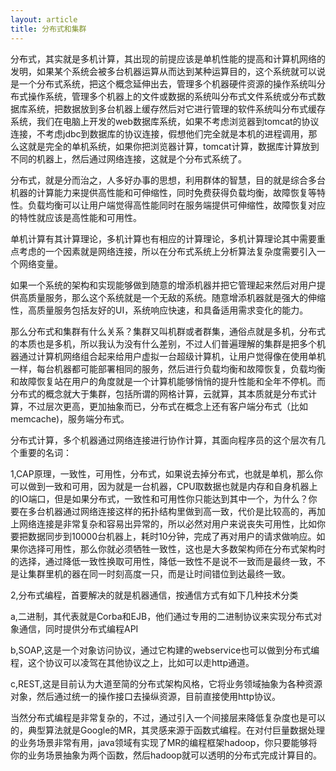 ```yaml
---
layout: article
title: 分布式和集群
---
```


分布式，其实就是多机计算，其出现的前提应该是单机性能的提高和计算机网络的发明，如果某个系统会被多台机器运算从而达到某种运算目的，这个系统就可以说是一个分布式系统，把这个概念延伸出去，管理多个机器硬件资源的操作系统叫分布式操作系统，管理多个机器上的文件或数据的系统叫分布式文件系统或分布式数据库系统，把数据放到多台机器上缓存然后对它进行管理的软件系统叫分布式缓存系统，我们在电脑上开发的web数据库系统，如果不考虑浏览器到tomcat的协议连接，不考虑jdbc到数据库的协议连接，假想他们完全就是本机的进程调用，那么这就是完全的单机系统，如果你把浏览器计算，tomcat计算，数据库计算放到不同的机器上，然后通过网络连接，这就是个分布式系统了。 

分布式，就是分而治之，人多好办事的思想，利用群体的智慧，目的就是综合多台机器的计算能力来提供高性能和可伸缩性，同时免费获得负载均衡，故障恢复等特性。负载均衡可以让用户端觉得高性能同时在服务端提供可伸缩性，故障恢复对应的特性就应该是高性能和可用性。 

单机计算有其计算理论，多机计算也有相应的计算理论，多机计算理论其中需要重点考虑的一个因素就是网络连接，所以在分布式系统上分析算法复杂度需要引入一个网络变量。 

如果一个系统的架构和实现能够做到随意的增添机器并把它管理起来然后对用户提供高质量服务，那么这个系统就是一个无敌的系统。随意增添机器就是强大的伸缩性，高质量服务包括友好的UI，系统响应快速，和具备适用需求变化的能力。 

那么分布式和集群有什么关系？集群又叫机群或者群集，通俗点就是多机，分布式的本质也是多机，所以我认为没有什么差别，不过人们普遍理解的集群是把多个机器通过计算机网络组合起来给用户虚拟一台超级计算机，让用户觉得像在使用单机一样，每台机器都可能部署相同的服务，然后进行负载均衡和故障恢复，负载均衡和故障恢复站在用户的角度就是一个计算机能够悄悄的提升性能和全年不停机。而分布式的概念就大于集群，包括所谓的网格计算，云就算，其本质就是分布式计算，不过层次更高，更加抽象而已，分布式在概念上还有客户端分布式（比如memcache)，服务端分布式。 


分布式计算，多个机器通过网络连接进行协作计算，其面向程序员的这个层次有几个重要的名词： 

1,CAP原理，一致性，可用性，分布式，如果说去掉分布式，也就是单机，那么你可以做到一致和可用，因为就是一台机器，CPU取数据也就是内存和自身机器上的IO端口，但是如果分布式，一致性和可用性你只能达到其中一个，为什么？你要在多台机器通过网络连接这样的拓扑结构里做到高一致，代价是比较高的，再加上网络连接是非常复杂和容易出异常的，所以必然对用户来说丧失可用性，比如你要把数据同步到10000台机器上，耗时10分钟，完成了再对用户的请求做响应。如果你选择可用性，那么你就必须牺牲一致性，这也是大多数架构师在分布式架构时的选择，通过降低一致性换取可用性，降低一致性不是说不一致而是最终一致，不是让集群里机的器在同一时刻高度一只，而是让时间错位到达最终一致。 

2,分布式编程，首要解决的就是机器通信，按通信方式有如下几种技术分类 

a,二进制，其代表就是Corba和EJB，他们通过专用的二进制协议来实现分布式对象通信，同时提供分布式编程API

b,SOAP,这是一个对象访问协议，通过它构建的webservice也可以做到分布式编程，这个协议可以凌驾在其他协议之上，比如可以走http通道。 

c,REST,这是目前认为大道至简的分布式架构风格，它将业务领域抽象为各种资源对象，然后通过统一的操作接口去操纵资源，目前直接使用http协议。 

当然分布式编程是非常复杂的，不过，通过引入一个间接层来降低复杂度也是可以的，典型算法就是Google的MR，其灵感来源于函数式编程。在对付巨量数据处理的业务场景非常有用，java领域有实现了MR的编程框架hadoop，你只要能够将你的业务场景抽象为两个函数，然后hadoop就可以透明的分布式完成计算目的。
